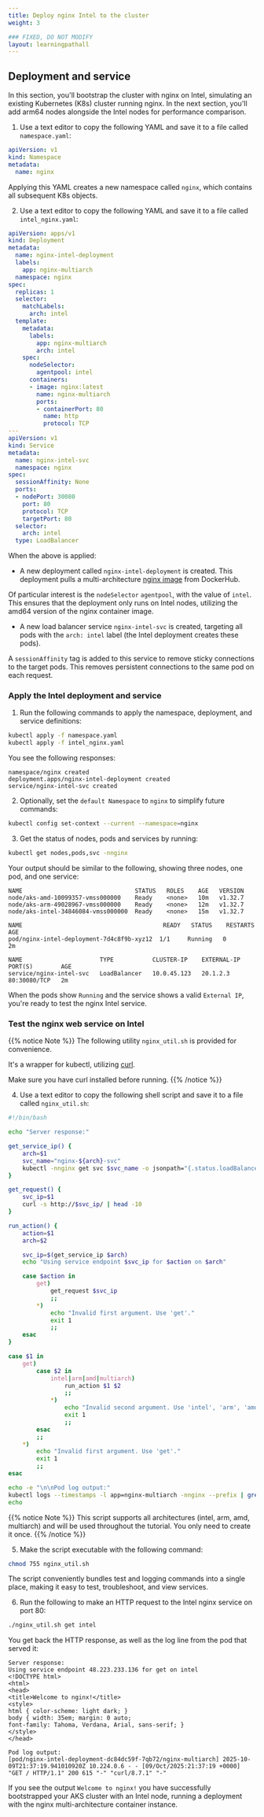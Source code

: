 ```yaml
---
title: Deploy nginx Intel to the cluster
weight: 3

### FIXED, DO NOT MODIFY
layout: learningpathall
---
```


## Deployment and service

In this section, you'll bootstrap the cluster with nginx on Intel, simulating an existing Kubernetes (K8s) cluster running nginx. In the next section, you'll add arm64 nodes alongside the Intel nodes for performance comparison. 

1. Use a text editor to copy the following YAML and save it to a file called `namespace.yaml`:

```yaml
apiVersion: v1
kind: Namespace
metadata:
  name: nginx
```

Applying this YAML creates a new namespace called `nginx`, which contains all subsequent K8s objects.

2. Use a text editor to copy the following YAML and save it to a file called `intel_nginx.yaml`:

```yaml
apiVersion: apps/v1
kind: Deployment
metadata:
  name: nginx-intel-deployment
  labels:
    app: nginx-multiarch
  namespace: nginx
spec:
  replicas: 1
  selector:
    matchLabels:
      arch: intel
  template:
    metadata:
      labels:
        app: nginx-multiarch
        arch: intel
    spec:
      nodeSelector:
        agentpool: intel
      containers:
      - image: nginx:latest
        name: nginx-multiarch
        ports:
        - containerPort: 80
          name: http
          protocol: TCP
---
apiVersion: v1
kind: Service
metadata:
  name: nginx-intel-svc
  namespace: nginx
spec:
  sessionAffinity: None
  ports:
  - nodePort: 30080
    port: 80
    protocol: TCP
    targetPort: 80
  selector:
    arch: intel
  type: LoadBalancer
```

When the above is applied:

* A new deployment called `nginx-intel-deployment` is created. This deployment pulls a multi-architecture [nginx image](https://hub.docker.com/_/nginx) from DockerHub. 

Of particular interest is the `nodeSelector` `agentpool`, with the value of `intel`. This ensures that the deployment only runs on Intel nodes, utilizing the amd64 version of the nginx container image. 

* A new load balancer service `nginx-intel-svc` is created, targeting all pods with the `arch: intel` label (the Intel deployment creates these pods).

A `sessionAffinity` tag is added to this service to remove sticky connections to the target pods. This removes persistent connections to the same pod on each request.

### Apply the Intel deployment and service

1. Run the following commands to apply the namespace, deployment, and service definitions:

```bash
kubectl apply -f namespace.yaml
kubectl apply -f intel_nginx.yaml
```

You see the following responses:

```output
namespace/nginx created
deployment.apps/nginx-intel-deployment created
service/nginx-intel-svc created
```

2. Optionally, set the `default Namespace` to `nginx` to simplify future commands:

```bash
kubectl config set-context --current --namespace=nginx
```

3. Get the status of nodes, pods and services by running:

```bash
kubectl get nodes,pods,svc -nnginx 
```

Your output should be similar to the following, showing three nodes, one pod, and one service:

```output
NAME                                STATUS   ROLES    AGE   VERSION
node/aks-amd-10099357-vmss000000    Ready    <none>   10m   v1.32.7
node/aks-arm-49028967-vmss000000    Ready    <none>   12m   v1.32.7
node/aks-intel-34846084-vmss000000  Ready    <none>   15m   v1.32.7

NAME                                        READY   STATUS    RESTARTS   AGE
pod/nginx-intel-deployment-7d4c8f9b-xyz12  1/1     Running   0          2m

NAME                      TYPE           CLUSTER-IP    EXTERNAL-IP     PORT(S)        AGE
service/nginx-intel-svc   LoadBalancer   10.0.45.123   20.1.2.3        80:30080/TCP   2m
```

When the pods show `Running` and the service shows a valid `External IP`, you're ready to test the nginx Intel service.

### Test the nginx web service on Intel

{{% notice Note %}}
The following utility `nginx_util.sh` is provided for convenience. 

It's a wrapper for kubectl, utilizing [curl](https://curl.se/).  

Make sure you have curl installed before running.
{{% /notice %}}

4. Use a text editor to copy the following shell script and save it to a file called `nginx_util.sh`:

```bash
#!/bin/bash

echo "Server response:"

get_service_ip() {
    arch=$1
    svc_name="nginx-${arch}-svc"
    kubectl -nnginx get svc $svc_name -o jsonpath="{.status.loadBalancer.ingress[*]['ip', 'hostname']}"
}

get_request() {
    svc_ip=$1
    curl -s http://$svc_ip/ | head -10
}

run_action() {
    action=$1
    arch=$2

    svc_ip=$(get_service_ip $arch)
    echo "Using service endpoint $svc_ip for $action on $arch"

    case $action in
        get)
            get_request $svc_ip
            ;;
        *)
            echo "Invalid first argument. Use 'get'."
            exit 1
            ;;
    esac
}

case $1 in
    get)
        case $2 in
            intel|arm|amd|multiarch)
                run_action $1 $2
                ;;
            *)
                echo "Invalid second argument. Use 'intel', 'arm', 'amd', or 'multiarch'."
                exit 1
                ;;
        esac
        ;;
    *)
        echo "Invalid first argument. Use 'get'."
        exit 1
        ;;
esac

echo -e "\n\nPod log output:"
kubectl logs --timestamps -l app=nginx-multiarch -nnginx --prefix | grep -E "(GET|POST)" | tail -3
echo
```

{{% notice Note %}}
This script supports all architectures (intel, arm, amd, multiarch) and will be used throughout the tutorial. You only need to create it once.
{{% /notice %}}

5. Make the script executable with the following command:

```bash
chmod 755 nginx_util.sh
```

The script conveniently bundles test and logging commands into a single place, making it easy to test, troubleshoot, and view services.

6. Run the following to make an HTTP request to the Intel nginx service on port 80:

```bash
./nginx_util.sh get intel
```

You get back the HTTP response, as well as the log line from the pod that served it:

```output
Server response:
Using service endpoint 48.223.233.136 for get on intel
<!DOCTYPE html>
<html>
<head>
<title>Welcome to nginx!</title>
<style>
html { color-scheme: light dark; }
body { width: 35em; margin: 0 auto;
font-family: Tahoma, Verdana, Arial, sans-serif; }
</style>
</head>

Pod log output:
[pod/nginx-intel-deployment-dc84dc59f-7qb72/nginx-multiarch] 2025-10-09T21:37:19.941010920Z 10.224.0.6 - - [09/Oct/2025:21:37:19 +0000] "GET / HTTP/1.1" 200 615 "-" "curl/8.7.1" "-"
```

If you see the output `Welcome to nginx!` you have successfully bootstrapped your AKS cluster with an Intel node, running a deployment with the nginx multi-architecture container instance.
